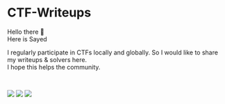 # CTF-Writeups

Hello there 👋 <br>Here is Sayed

I regularly participate in CTFs locally and globally. So I would like to share my writeups & solvers here. <br>
I hope this helps the community.

<br>

[<img src="https://img.shields.io/badge/-SayedReda1-black?style=flat&logo=github">](https://github.com/SayedReda1) 
[<img src="https://img.shields.io/badge/-Sayed%20Reda-blue?style=flat&logo=linkedin">](https://www.linkedin.com/in/sayedreda1/) 
[<img src="https://img.shields.io/badge/-SayedReda0-black?style=flat&logo=x">](https://twitter.com/SayedReda0)

